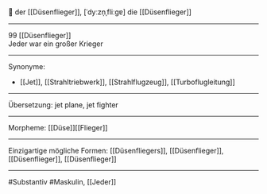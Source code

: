 🔵 der [[Düsenflieger]], [ˈdyːzn̩ˌfliːɡɐ]
die [[Düsenflieger]]

---
99 [[Düsenflieger]]  
Jeder war ein großer Krieger  

---
Synonyme:
- [[Jet]], [[Strahltriebwerk]], [[Strahlflugzeug]], [[Turboflugleitung]]

---
Übersetzung: jet plane, jet fighter

---
Morpheme:
[[Düse]][[Flieger]]

---
Einzigartige mögliche Formen: [[Düsenfliegers]], [[Düsenflieger]], [[Düsenflieger]], [[Düsenflieger]]

---
#Substantiv #Maskulin, [[Jeder]]